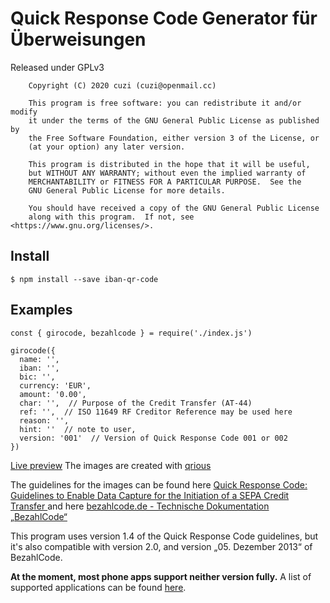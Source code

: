 # Quick Response Code Generator für Überweisungen
Released under GPLv3

```
    Copyright (C) 2020 cuzi (cuzi@openmail.cc)

    This program is free software: you can redistribute it and/or modify
    it under the terms of the GNU General Public License as published by
    the Free Software Foundation, either version 3 of the License, or
    (at your option) any later version.

    This program is distributed in the hope that it will be useful,
    but WITHOUT ANY WARRANTY; without even the implied warranty of
    MERCHANTABILITY or FITNESS FOR A PARTICULAR PURPOSE.  See the
    GNU General Public License for more details.

    You should have received a copy of the GNU General Public License
    along with this program.  If not, see <https://www.gnu.org/licenses/>.
```

## Install
```
$ npm install --save iban-qr-code
```

## Examples
```
const { girocode, bezahlcode } = require('./index.js')

girocode({
  name: '',
  iban: '',
  bic: '',
  currency: 'EUR',
  amount: '0.00',
  char: '',  // Purpose of the Credit Transfer (AT-44)
  ref: '',  // ISO 11649 RF Creditor Reference may be used here
  reason: '',
  hint: ''  // note to user,
  version: '001'  // Version of Quick Response Code 001 or 002
})
```

[Live preview](http://cvzi.github.io/QR-Code-Generator-fuer-Ueberweisungen/)
The images are created with [qrious](https://github.com/neocotic/qrious)

The guidelines for the images can be found here [Quick Response Code: Guidelines to Enable Data Capture for the Initiation of a SEPA Credit Transfer ](http://www.europeanpaymentscouncil.eu/index.cfm/knowledge-bank/epc-documents/quick-response-code-guidelines-to-enable-data-capture-for-the-initiation-of-a-sepa-credit-transfer/)
and here [bezahlcode.de - Technische Dokumentation „BezahlCode“](https://web.archive.org/web/20160528013657/http://www.bezahlcode.de/wp-content/uploads/BezahlCode_TechDok.pdf)

This program uses version 1.4 of the Quick Response Code guidelines, but it's also compatible with version 2.0, and version „05. Dezember 2013“ of BezahlCode.

**At the moment, most phone apps support neither version fully.** A list of supported applications can be found [here](http://www.bezahlcode.de/anwendungen/).
